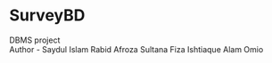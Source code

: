 # SurveyBD
DBMS project
<br>
Author - 
         Saydul Islam Rabid
         Afroza Sultana Fiza
         Ishtiaque Alam Omio
         
